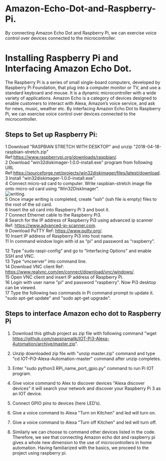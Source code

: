 # Amazon-Echo-Dot-and-Raspberry-Pi.
By connecting Amazon Echo Dot and Raspberry Pi, we can exercise voice control over devices connected to the microcontroller.


# Installing Raspberry Pi and Interfacing Amazon Echo Dot.
The Raspberry Pi is a series of small single-board computers, developed by Raspberry Pi Foundation, that plug into a computer monitor or TV, and use a standard keyboard and mouse. It is a dynamic microcontroller with a wide variety of applications. Amazon Echo is a category of devices designed to enable customers to interact with Alexa, Amazon’s voice service, and ask for news, music, weather etc. By interfacing Amazon Echo Dot to Raspberry Pi, we can exercise voice control over devices connected to the microcontroller.

## Steps to Set up Raspberry Pi:
1	Download "RASPBIAN STRETCH WITH DESKTOP" and unzip "2018-04-18-raspbian-stretch.zip" Ref:https://www.raspberrypi.org/downloads/raspbian/.  
2	Download "win32diskimager-1.0.0-install.exe" program from following URL Ref:https://sourceforge.net/projects/win32diskimager/files/latest/download.  
3	Install "win32diskimager-1.0.0-install.exe".  
4	Connect micro-sd card to computer. Write raspbian-stretch image file onto micro-sd card using “Win32DiskImager”.  
![writing](https://user-images.githubusercontent.com/39903083/41076797-f7d8c800-6a30-11e8-96b1-37e3a949abf1.jpg).  
5	Once image writing is completed, create "ssh" (ssh file is empty) files to the root of the sd card.  
6	Insert the sd card into Raspberry Pi 3 and boot it.  
7	Connect Ethernet cable to the Raspberry Pi3.  
8	Search for the IP address of Raspberry Pi3 using advanced ip scanner                                                     Ref: https://www.advanced-ip-scanner.com.  
9	Download PuTTY  Ref: https://www.putty.org/.  
10	Insert IP address of Raspberry Pi3 into host name.  
11	In command window login with id as “pi” and password as “raspberry”.  
 
        






12	Type "sudo raspi-config" and go to "Interfacing Options" and enable SSH and VNC.  
13	Type “vncserver” into command line.  
14	Download VNC client  Ref: https://www.realvnc.com/en/connect/download/vnc/windows/.  
15	Open VNC client and insert IP address of Raspberry Pi.  
16	Login with user name "pi" and password "raspberry". Now Pi3 desktop can be viewed.  
17  Type the following two commands in Pi command prompt to update it. "sudo apt-get update"    and "sudo apt-get upgrade".  
## Steps to interface Amazon echo dot to Raspberry Pi  
1.	Download this github project as zip file with following command "wget https://github.com/nassiramalik/IOT-Pi3-Alexa-Automation/archive/master.zip".  
2.	Unzip downloaded zip file with "unzip master.zip" command and type "cd IOT-Pi3-Alexa-Automation-master" command after unzip completes.  
3.	Enter "sudo python3 RPi_name_port_gpio.py" command to run Pi IOT program.  
4.	Give voice command to Alex to discover devices "Alexa discover devices" it will search your network and discover your Raspberry Pi 3 as an IOT device.  
5.	 Connect GPIO pins to devices (here LED’s).  
 
 
6.	Give a voice command to Alexa "Turn on Kitchen" and led will turn on.  
7.	Give a voice command to Alexa "Turn off Kitchen" and led will turn off.  
 
8.	Similarly we can choose to command other devices listed in the code.  
Therefore, we see that connecting Amazon echo dot and raspberry pi gives a whole new dimension to the use of microcontrollers in home automation. Having familiarized with the basics, we proceed to the project using raspberry pi.  
